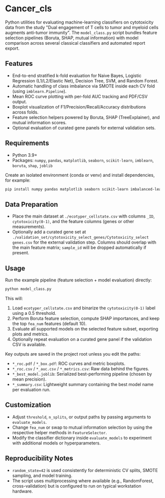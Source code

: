 # Cancer_cls

Python utilities for evaluating machine-learning classifiers on cytotoxicity data from the study
"Dual engagement of T cells to tumor and myeloid cells augments anti-tumor immunity". The
`model_class.py` script bundles feature selection pipelines (Boruta, SHAP, mutual information) with
model comparison across several classical classifiers and automated report export.

## Features
- End-to-end stratified k-fold evaluation for Naive Bayes, Logistic Regression (L1/L2/Elastic Net),
  Decision Tree, SVM, and Random Forest.
- Automatic handling of class imbalance via SMOTE inside each CV fold (using `imblearn.Pipeline`).
- Mean ROC curve plotting with per-fold AUC tracking and PDF/CSV output.
- Boxplot visualization of F1/Precision/Recall/Accuracy distributions across folds.
- Feature selection helpers powered by Boruta, SHAP (TreeExplainer), and mutual information scores.
- Optional evaluation of curated gene panels for external validation sets.

## Requirements
- Python 3.9+
- Packages: `numpy`, `pandas`, `matplotlib`, `seaborn`, `scikit-learn`, `imblearn`, `boruta`,
  `shap`, `joblib`

Create an isolated environment (conda or venv) and install dependencies, for example:

```bash
pip install numpy pandas matplotlib seaborn scikit-learn imbalanced-learn boruta shap joblib
```

## Data Preparation
- Place the main dataset at `./ecotyper_cellstate.csv` with columns `_ID`, `cytotoxicity(0-1)`, and
  the feature columns (genes or other measurements).
- Optionally add a curated gene set at
  `./validation_set/cytotoxicity_select_genes/Cytotoxicity_select genes.csv` for the external
  validation step. Columns should overlap with the main feature matrix; `sample_id` will be dropped
  automatically if present.

## Usage
Run the example pipeline (feature selection + model evaluation) directly:

```bash
python model_class.py
```

This will:
1. Load `ecotyper_cellstate.csv` and binarize the `cytotoxicity(0-1)` label using a 0.5 threshold.
2. Perform Boruta feature selection, compute SHAP importances, and keep the top `fea_num` features
   (default 10).
3. Evaluate all supported models on the selected feature subset, exporting plots and metrics.
4. Optionally repeat evaluation on a curated gene panel if the validation CSV is available.

Key outputs are saved in the project root unless you edit the paths:
- `*_roc.pdf` / `*_box.pdf`: ROC curves and metric boxplots.
- `*_roc.csv` / `*_auc.csv` / `*_metrics.csv`: Raw data behind the figures.
- `*_best_model.joblib`: Serialized best-performing pipeline (chosen by mean precision).
- `*_summary.csv`: Lightweight summary containing the best model name per evaluation run.

## Customization
- Adjust `threshold`, `n_splits`, or output paths by passing arguments to `evaluate_models`.
- Change `fea_num` or swap to mutual information selection by using the respective helper methods in
  `FeatureSelector`.
- Modify the classifier dictionary inside `evaluate_models` to experiment with additional models or
  hyperparameters.

## Reproducibility Notes
- `random_state=42` is used consistently for deterministic CV splits, SMOTE sampling, and model
  training.
- The script uses multiprocessing where available (e.g., RandomForest, cross-validation) but is
  configured to run on typical workstation hardware.
